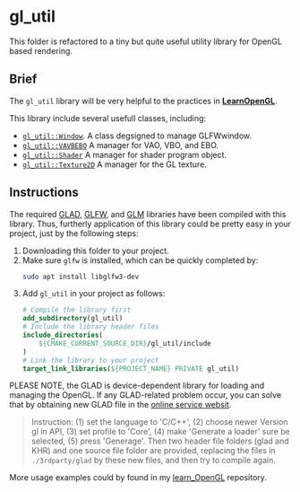 # gl_util

This folder is refactored to a tiny but quite useful utility library for OpenGL based rendering.

## Brief

The `gl_util` library will be very helpful to the practices in [<b>LearnOpenGL</b>](https://learnopengl-cn.github.io/).

This library include several usefull classes, including:
 + [`gl_util::Window`](https://github.com/wlfrii/learn_OpenGL/blob/main/gl_util/gl_util/gl_window.h). A class degsigned to manage GLFWwindow.
 + [`gl_util::VAVBEBO`](https://github.com/wlfrii/learn_OpenGL/blob/main/gl_util/gl_util/gl_vavbebo.h) A manager for VAO, VBO, and EBO.
 + [`gl_util::Shader`](https://github.com/wlfrii/learn_OpenGL/blob/main/gl_util/gl_util/gl_shader.h) A manager for shader program object.
 + [`gl_util::Texture2D`](https://github.com/wlfrii/learn_OpenGL/blob/main/gl_util/gl_util/gl_texture.h) A manager for the GL texture.

 ## Instructions

 The required [GLAD](https://glad.dav1d.de/), [GLFW](https://www.glfw.org/download.html), and [GLM](https://glm.g-truc.net/0.9.9/index.html) libraries have been compiled with this library. Thus, furtherly application of this library could be pretty easy in your project, just by the following steps:

1. Downloading this folder to your project.
2. Make sure `glfw` is installed, which can be quickly completed by:
    ```bash
    sudo apt install libglfw3-dev
    ```
3. Add `gl_util` in your project as follows:
    ```cmake
    # Compile the library first
    add_subdirectory(gl_util)
    # Include the library header files
    include_directories(
        ${CMAKE_CURRENT_SOURCE_DIR}/gl_util/include
    )
    # Link the library to your project 
    target_link_libraries(${PROJECT_NAME} PRIVATE gl_util)
    ```

PLEASE NOTE, the GLAD is device-dependent library for loading and managing the OpenGL. If any GLAD-related problem occur, you can solve that by obtaining new GLAD file in the [online service websit](https://glad.dav1d.de/).
> Instruction: (1) set the language to 'C/C++', (2) choose newer Version gl in API, (3) set profile to 'Core', (4) make 'Generate a loader' sure be selected, (5) press 'Generage'.
> Then two header file folders (glad and KHR) and one source file folder are provided, replacing the files in `./3rdparty/glad` by these new files, and then try to compile again.

More usage examples could by found in my [learn_OpenGL](https://github.com/wlfrii/learn_OpenGL) repository.